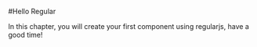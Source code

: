 #Hello Regular

In this chapter, you will create your first component using regularjs, have a good time!





